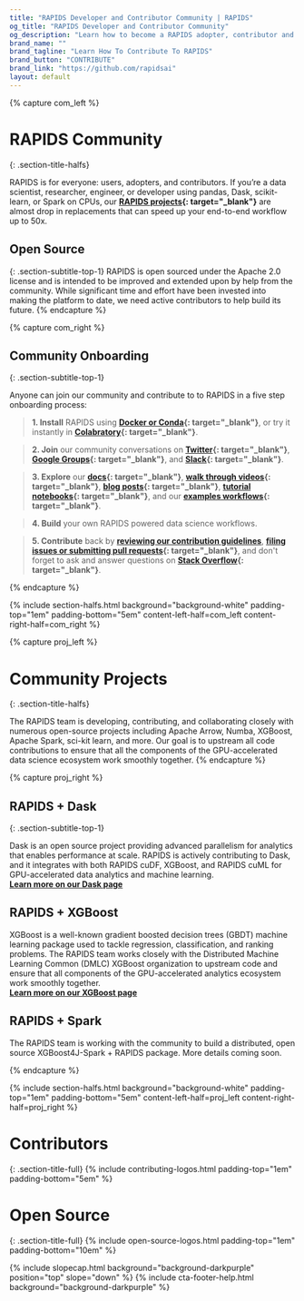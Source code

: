 ```yaml
---
title: "RAPIDS Developer and Contributor Community | RAPIDS"
og_title: "RAPIDS Developer and Contributor Community"
og_description: "Learn how to become a RAPIDS adopter, contributor and more. Start contributing today!"
brand_name: ""
brand_tagline: "Learn How To Contribute To RAPIDS"
brand_button: "CONTRIBUTE"
brand_link: "https://github.com/rapidsai"
layout: default
---
```


{% capture com_left %}
# RAPIDS Community
{: .section-title-halfs}

RAPIDS is for everyone: users, adopters, and contributors. If you’re a data scientist, researcher, engineer, or developer using pandas, Dask, scikit-learn, or Spark on CPUs, our **[RAPIDS projects](https://github.com/rapidsai){: target="_blank"}** are almost drop in replacements that can speed up your end-to-end workflow up to 50x.

## <i class="fas fa-code"></i> Open Source
{: .section-subtitle-top-1}
RAPIDS is open sourced under the Apache 2.0 license and is intended to be improved and extended upon by help from the community. While significant time and effort have been invested into making the platform to date, we need active contributors to help build its future.
{% endcapture %}

{% capture com_right %}
## <i class="fas fa-users"></i> Community Onboarding
{: .section-subtitle-top-1}

Anyone can join our community and contribute to to RAPIDS in a five step onboarding process:

> **<i class="fas fa-download text-purple"></i> 1. Install** RAPIDS using **[Docker or Conda](https://rapids.ai/start.html#get-rapids){: target="_blank"}**, or try it instantly in **[Colabratory](https://colab.research.google.com/drive/1XTKHiIcvyL5nuldx0HSL_dUa8yopzy_Y#forceEdit=true&offline=true&sandboxMode=true){: target="_blank"}**.

> **<i class="far fa-comments text-purple"></i>  2. Join** our community conversations on **[Twitter](https://twitter.com/rapidsai){: target="_blank"}**, **[Google Groups](https://groups.google.com/forum/#!forum/rapidsai){: target="_blank"}**, and **[Slack](https://join.slack.com/t/rapids-goai/shared_invite/enQtMjE0Njg5NDQ1MDQxLTViZWFiYTY5MDA4NWY3OWViODg0YWM1MGQ1NzgzNTQwOWI1YjE3NGFlOTVhYjQzYWQ4YjI4NzljYzhiOGZmMGM){: target="_blank"}**.

> **<i class="fas fa-search text-purple"></i> 3. Explore** our **[docs](https://docs.rapids.ai/){: target="_blank"}**, **[walk through videos](https://www.youtube.com/channel/UCsoi4wfweA3I5FsPgyQnnqw?view_as=subscriber){: target="_blank"}**, **[blog posts](https://medium.com/rapids-ai){: target="_blank"}**, **[tutorial notebooks](https://github.com/rapidsai/notebooks-extended#getting-started-notebooks){: target="_blank"}**, and our **[examples workflows](https://github.com/rapidsai/notebooks-extended#intermediate-notebooks){: target="_blank"}**.

> **<i class="fas fa-hammer text-purple"></i> 4. Build** your own RAPIDS powered data science workflows.

> **<i class="fab fa-github text-purple"></i> 5. Contribute** back by **[reviewing our contribution guidelines](https://docs.rapids.ai/contributing)**, **[filing issues or submitting pull requests](https://github.com/rapidsai){: target="_blank"}**, and don't forget to ask and answer questions on **[Stack Overflow](https://stackoverflow.com/tags/rapids){: target="_blank"}**.

{% endcapture %}

{% include section-halfs.html
    background="background-white" 
    padding-top="1em" padding-bottom="5em" 
    content-left-half=com_left 
    content-right-half=com_right
%} 

{% capture proj_left %}
# Community Projects
{: .section-title-halfs}

The RAPIDS team is developing, contributing, and collaborating closely with numerous open-source projects including Apache Arrow, Numba, XGBoost, Apache Spark, sci-kit learn, and more. Our goal is to upstream all code contributions to ensure that all the components of the GPU-accelerated data science ecosystem work smoothly together.
{% endcapture %}

{% capture proj_right %}
## <i class="fas fa-code-branch"></i> RAPIDS + Dask
{: .section-subtitle-top-1}

Dask is an open source project providing advanced parallelism for analytics that enables performance at scale. RAPIDS is actively contributing to Dask, and it integrates with both RAPIDS cuDF, XGBoost, and RAPIDS cuML for GPU-accelerated data analytics and machine learning. <br> **[Learn more on our Dask page <i class="fa fa-angle-double-right" aria-hidden="true"></i>](dask.html)**


## <i class="fas fa-code-branch"></i> RAPIDS + XGBoost

XGBoost is a well-known gradient boosted decision trees (GBDT) machine learning package used to tackle regression, classification, and ranking problems. The RAPIDS team works closely with the Distributed Machine Learning Common (DMLC) XGBoost organization to upstream code and ensure that all components of the GPU-accelerated analytics ecosystem work smoothly together. <br> **[Learn more on our XGBoost page <i class="fa fa-angle-double-right" aria-hidden="true"></i>](xgboost.html)**


## <i class="fas fa-code-branch"></i> RAPIDS + Spark

The RAPIDS team is working with the community to build a distributed, open source XGBoost4J-Spark + RAPIDS package. More details coming soon. 

{% endcapture %}

{% include section-halfs.html
    background="background-white" 
    padding-top="1em" padding-bottom="5em" 
    content-left-half=proj_left 
    content-right-half=proj_right
%} 


# Contributors
{: .section-title-full}
{% include contributing-logos.html 
    padding-top="1em" padding-bottom="5em" 
%}

# Open Source
{: .section-title-full}
{% include open-source-logos.html 
    padding-top="1em" padding-bottom="10em" 
%}

{% include slopecap.html 
    background="background-darkpurple" 
    position="top" 
    slope="down"
%}
{% include cta-footer-help.html 
   background="background-darkpurple" 
%}


